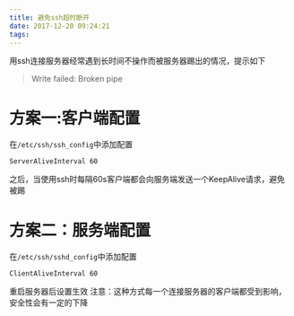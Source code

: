 ```yaml
---
title: 避免ssh超时断开
date: 2017-12-20 09:24:21
tags:
---
```

用ssh连接服务器经常遇到长时间不操作而被服务器踢出的情况，提示如下
> Write failed: Broken pipe

# 方案一:客户端配置

在`/etc/ssh/ssh_config`中添加配置
```
ServerAliveInterval 60
```
之后，当使用ssh时每隔60s客户端都会向服务端发送一个KeepAlive请求，避免被踢

# 方案二：服务端配置

在`/etc/ssh/sshd_config`中添加配置
```
ClientAliveInterval 60
```
重启服务器后设置生效
注意：这种方式每一个连接服务器的客户端都受到影响，安全性会有一定的下降
